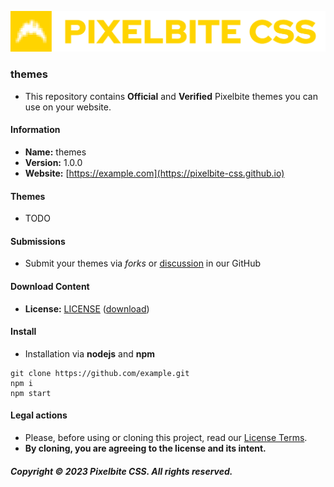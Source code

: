 ![image](https://raw.githubusercontent.com/Pixelbite-CSS/.github/main/banner-yellow.png)

### themes
 - This repository contains **Official** and **Verified** Pixelbite themes you can use on your website.

#### Information
 - **Name:** themes
 - **Version:** 1.0.0
 - **Website:** [https://example.com](https://pixelbite-css.github.io)

#### Themes
 - TODO

#### Submissions
- Submit your themes via _forks_ or [discussion](https://github.com/Pixelbite-CSS/) in our GitHub

#### Download Content
 - **License:** [LICENSE](https://github.com/Pixelbite-CSS/template/blob/main/LICENSE) ([download](https://raw.githubusercontent.com/Pixelbite-CSS/template/main/LICENSE))

#### Install
 - Installation via **nodejs** and **npm**
```
git clone https://github.com/example.git
npm i
npm start
```
#### Legal actions
 - Please, before using or cloning this project, read our [License Terms](https://github.com/Pixelbite-CSS/template/blob/main/LICENSE).
 - **By cloning, you are agreeing to the license and its intent.**

##### Copyright © 2023 Pixelbite CSS. All rights reserved.
